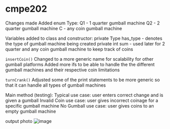 # cmpe202

Changes made
Added enum Type:
Q1 - 1 quarter gumball machine
Q2 - 2 quarter gumball machine
C - any coin gumball machine

Variables added to class and constructor:
private Type has_type - denotes the type of gumball machine being created
private int sum - used later for 2 quarter and any coin gumball machine to keep track of coins

```insertCoin()```
Changed to a more generic name for scalability for other gumball platforms
Added more ifs to be able to handle the the different gumball machines and their respective coin limitations

```turnCrank()```
Adjusted some of the print statements to be more generic so that it can handle all types of gumball machines 

Main method (testing):
Typical use case: user enters correct change and is given a gumball
Invalid Coin use case: user gives incorrect coinage for a specific gumball machine
No Gumball use case: user gives coins to an empty gumball machine

output photo
![image](https://user-images.githubusercontent.com/55565917/65396614-ea59e380-dd5c-11e9-9ded-a874eac9224e.png)
